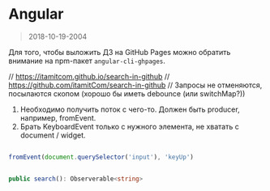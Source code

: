 # Angular

> 2018-10-19-2004  

Для того, чтобы выложить ДЗ на GitHub Pages можно обратить внимание на npm-пакет `angular-cli-ghpages`.

// https://itamitcom.github.io/search-in-github
// https://github.com/itamitCom/search-in-github
// Запросы не отменяются, посылаются скопом (хорошо бы иметь debounce (или switchMap?))

1. Необходимо получить поток с чего-то. Должен быть producer, например, fromEvent.
2. Брать KeyboardEvent только с нужного элемента, не хватать с document / widget.

```typescript

fromEvent(document.querySelector('input'), 'keyUp')


public search(): Observerable<string>

```










